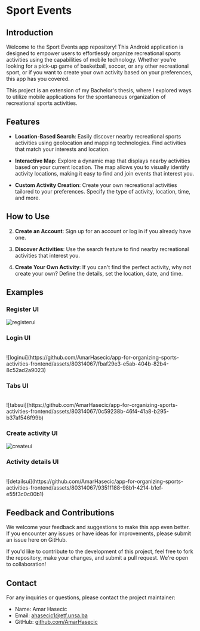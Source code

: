 # Sport Events

## Introduction

Welcome to the Sport Events app repository! This Android application is designed to empower users to effortlessly organize recreational sports activities using the capabilities of mobile technology. Whether you're looking for a pick-up game of basketball, soccer, or any other recreational sport, or if you want to create your own activity based on your preferences, this app has you covered.

This project is an extension of my Bachelor's thesis, where I explored ways to utilize mobile applications for the spontaneous organization of recreational sports activities.

## Features

- **Location-Based Search**: Easily discover nearby recreational sports activities using geolocation and mapping technologies. Find activities that match your interests and location.

- **Interactive Map**: Explore a dynamic map that displays nearby activities based on your current location. The map allows you to visually identify activity locations, making it easy to find and join events that interest you.

- **Custom Activity Creation**: Create your own recreational activities tailored to your preferences. Specify the type of activity, location, time, and more.
  


## How to Use

2. **Create an Account**: Sign up for an account or log in if you already have one.

3. **Discover Activities**: Use the search feature to find nearby recreational activities that interest you.

4. **Create Your Own Activity**: If you can't find the perfect activity, why not create your own? Define the details, set the location, date, and time.

## Examples


### Register UI
![registerui](https://github.com/AmarHasecic/app-for-organizing-sports-activities-frontend/assets/80314067/6388104a-37a9-449e-b209-428024036e83)


### Login UI
<br>
![loginui](https://github.com/AmarHasecic/app-for-organizing-sports-activities-frontend/assets/80314067/fbaf29e3-e5ab-404b-82b4-8c52ad2a9023)


### Tabs UI
<br>
![tabsui](https://github.com/AmarHasecic/app-for-organizing-sports-activities-frontend/assets/80314067/0c59238b-46f4-41a8-b295-b37af546f99b)


### Create activity UI

![createui](https://github.com/AmarHasecic/app-for-organizing-sports-activities-frontend/assets/80314067/8ac1935d-01e9-4301-9424-bae00e2b02ba)


### Activity details UI
<br>
![detailsui](https://github.com/AmarHasecic/app-for-organizing-sports-activities-frontend/assets/80314067/9351f188-98b1-4214-b1ef-e55f3c0c00b1)


## Feedback and Contributions

We welcome your feedback and suggestions to make this app even better. If you encounter any issues or have ideas for improvements, please submit an issue here on GitHub.

If you'd like to contribute to the development of this project, feel free to fork the repository, make your changes, and submit a pull request. We're open to collaboration!


## Contact

For any inquiries or questions, please contact the project maintainer:

- Name: Amar Hasecic
- Email: [ahasecic1@etf.unsa.ba](mailto:ahasecic1@etf.unsa.ba)
- GitHub: [github.com/AmarHasecic](https://github.com/AmarHasecic)

